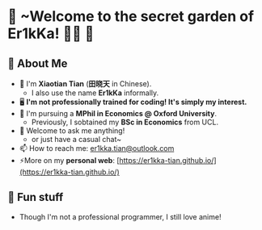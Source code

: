 # 🌟 ~Welcome to the secret garden of Er1kKa! 🐇🌙 👋

<!--
**Er1kKa-Tian/Er1kKa-Tian** is a ✨ _sspecial_ ✨ repository because its `README.md` (this file) appears on your GitHub profile.

Here are some ideas to get you started:

- 🔭 I’m currently working on ...
- 🌱 I’m currently learning ...
- 👯 I’m looking to collaborate on ...
- 🤔 I’m looking for help with ...
- 💬 Ask me about ...
- 📫 How to reach me: ...
- 😄 Pronouns: ...
- ⚡ Fun fact: ...
-->


## 🐴 About Me

- 🐇 I'm **Xiaotian Tian** (**田晓天** in Chinese).
  - I also use the name **Er1kKa** informally.
- 🖥 **I'm not professionally trained for coding! It's simply my interest.**
- 🏫 I'm pursuing a **MPhil in Economics @ Oxford University**.
  - Previously, I sobtained my **BSc in Economics** from UCL.
- 💬 Welcome to ask me anything!
  - or just have a casual chat~
- 📫 How to reach me: er1kka.tian@outlook.com
- ⚡More on my **personal web**: [https://er1kka-tian.github.io/](https://er1kka-tian.github.io/)

## 🐖 Fun stuff

- Though I'm not a professional programmer, I still love anime!